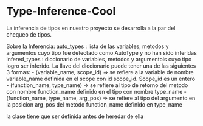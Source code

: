 # Type-Inference-Cool

La inferencia de tipos en nuestro proyecto se desarrolla a la par del chequeo de tipos.

Sobre la Inferencia:
    auto_types : lista de las variables, metodos y argumentos cuyo tipo fue detectado como AutoType y no han sido inferidas
    infered_types : diccionario de variables, metodos y argumentois cuyo tipo logro ser inferido.
        La llave del diccionario puede tener una de las siguientes 3 formas:
            - (variable_name, scope_id) => se refiere a la variable de nombre variable_name definida en el scope con id scope_id. Scope_id es un entero
            - (function_name, type_name) => se refiere al tipo de retorno del metodo con nombre function_name definido en el tipo con nombre type_name
            - (function_name, type_name, arg_pos) => se refiere al tipo del argumento en la posicion arg_pos del metodo function_name definido en type_name

la clase tiene que ser definida antes de heredar de ella